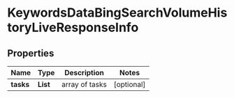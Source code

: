 # KeywordsDataBingSearchVolumeHistoryLiveResponseInfo


## Properties

| Name | Type | Description | Notes |
|------------ | ------------- | ------------- | -------------|
**tasks** | **List<KeywordsDataBingSearchVolumeHistoryLiveTaskInfo>** | array of tasks |[optional]|